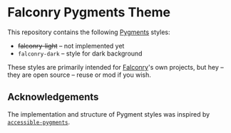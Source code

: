 # Falconry Pygments Theme

This repository contains the following [Pygments](https://pygments.org/) styles:

* ~~falconry-light~~ – not implemented yet
* `falconry-dark` – style for dark background

These styles are primarily intended for
[Falconry](https://github.com/falconry/)'s own projects, but hey –
they are open source – reuse or mod if you wish.

## Acknowledgements

The implementation and structure of Pygment styles was inspired by
[`accessible-pygments`](https://github.com/Quansight-Labs/accessible-pygments).
